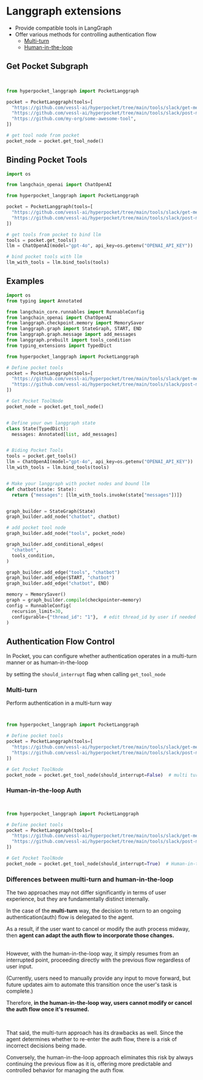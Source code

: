# Langgraph extensions

- Provide compatible tools in LangGraph
- Offer various methods for controlling authentication flow
    - [Multi-turn](#multi-turn)
    - [Human-in-the-loop](#human-in-the-loop-auth)

## Get Pocket Subgraph

```python


from hyperpocket_langgraph import PocketLanggraph

pocket = PocketLanggraph(tools=[
  "https://github.com/vessl-ai/hyperpocket/tree/main/tools/slack/get-messages",
  "https://github.com/vessl-ai/hyperpocket/tree/main/tools/slack/post-message",
  "https://github.com/my-org/some-awesome-tool",
])

# get tool node from pocket
pocket_node = pocket.get_tool_node()
```

## Binding Pocket Tools

```python
import os

from langchain_openai import ChatOpenAI

from hyperpocket_langgraph import PocketLanggraph

pocket = PocketLanggraph(tools=[
  "https://github.com/vessl-ai/hyperpocket/tree/main/tools/slack/get-messages",
  "https://github.com/vessl-ai/hyperpocket/tree/main/tools/slack/post-message",
])

# get tools from pocket to bind llm
tools = pocket.get_tools()
llm = ChatOpenAI(model="gpt-4o", api_key=os.getenv("OPENAI_API_KEY"))

# bind pocket tools with llm
llm_with_tools = llm.bind_tools(tools)
```

## Examples

```python
import os
from typing import Annotated

from langchain_core.runnables import RunnableConfig
from langchain_openai import ChatOpenAI
from langgraph.checkpoint.memory import MemorySaver
from langgraph.graph import StateGraph, START, END
from langgraph.graph.message import add_messages
from langgraph.prebuilt import tools_condition
from typing_extensions import TypedDict

from hyperpocket_langgraph import PocketLanggraph

# Define pocket tools
pocket = PocketLanggraph(tools=[
  "https://github.com/vessl-ai/hyperpocket/tree/main/tools/slack/get-messages",
  "https://github.com/vessl-ai/hyperpocket/tree/main/tools/slack/post-message",
])

# Get Pocket ToolNode
pocket_node = pocket.get_tool_node()


# Define your own langgraph state
class State(TypedDict):
  messages: Annotated[list, add_messages]


# Biding Pocket Tools
tools = pocket.get_tools()
llm = ChatOpenAI(model="gpt-4o", api_key=os.getenv("OPENAI_API_KEY"))
llm_with_tools = llm.bind_tools(tools)


# Make your langgraph with pocket nodes and bound llm
def chatbot(state: State):
  return {"messages": [llm_with_tools.invoke(state["messages"])]}


graph_builder = StateGraph(State)
graph_builder.add_node("chatbot", chatbot)

# add pocket tool node
graph_builder.add_node("tools", pocket_node)

graph_builder.add_conditional_edges(
  "chatbot",
  tools_condition,
)

graph_builder.add_edge("tools", "chatbot")
graph_builder.add_edge(START, "chatbot")
graph_builder.add_edge("chatbot", END)

memory = MemorySaver()
graph = graph_builder.compile(checkpointer=memory)
config = RunnableConfig(
  recursion_limit=30,
  configurable={"thread_id": "1"},  # edit thread_id by user if needed
)
```

## Authentication Flow Control

In Pocket, you can configure whether authentication operates in a multi-turn manner or as human-in-the-loop

by setting the `should_interrupt` flag when calling `get_tool_node`

### Multi-turn

Perform authentication in a multi-turn way

```python


from hyperpocket_langgraph import PocketLanggraph

# Define pocket tools
pocket = PocketLanggraph(tools=[
  "https://github.com/vessl-ai/hyperpocket/tree/main/tools/slack/get-messages",
  "https://github.com/vessl-ai/hyperpocket/tree/main/tools/slack/post-message",
])

# Get Pocket ToolNode
pocket_node = pocket.get_tool_node(should_interrupt=False)  # multi turn 
```

### Human-in-the-loop Auth

```python


from hyperpocket_langgraph import PocketLanggraph

# Define pocket tools
pocket = PocketLanggraph(tools=[
  "https://github.com/vessl-ai/hyperpocket/tree/main/tools/slack/get-messages",
  "https://github.com/vessl-ai/hyperpocket/tree/main/tools/slack/post-message",
])

# Get Pocket ToolNode
pocket_node = pocket.get_tool_node(should_interrupt=True)  # Human-in-the-loop 
```

### Differences between multi-turn and human-in-the-loop

The two approaches may not differ significantly in terms of user experience, but they are fundamentally distinct
internally.

In the case of the **multi-turn** way, the decision to return to an ongoing authentication(auth) flow is delegated to
the agent.

As a result, if the user want to cancel or modify the auth process midway, then **agent can adapt the
auth flow to incorporate those changes.**

<br>
However, with the human-in-the-loop way, it simply resumes from an interrupted point, proceeding directly with the
previous flow regardless of user input.

(Currently, users need to manually provide any input to move forward, but future updates aim to automate this transition
once the user's task is complete.)

Therefore, **in the human-in-the-loop way, users cannot modify or cancel the auth flow once it's resumed.**

<br>


That said, the multi-turn approach has its drawbacks as well. Since the agent determines whether to re-enter the auth
flow, there is a risk of incorrect decisions being made.

Conversely, the human-in-the-loop approach eliminates this risk by always continuing the previous flow as it is,
offering more predictable and controlled behavior for managing the auth flow.


